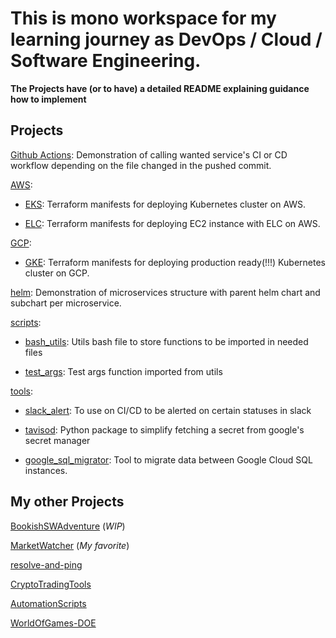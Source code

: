 # This is mono workspace for my learning journey as DevOps / Cloud / Software Engineering.

**The Projects have (or to have) a detailed README explaining guidance how to implement**

## Projects

[Github Actions](./.github/workflows/): Demonstration of calling wanted service's CI or CD workflow depending on the file changed in the pushed commit.

[AWS](./aws/):

-   [EKS](./aws/eks/): Terraform manifests for deploying Kubernetes cluster on AWS.

-   [ELC](./aws/rds/): Terraform manifests for deploying EC2 instance with ELC on AWS.

[GCP](./gcp/):

-   [GKE](./gcp/gke/): Terraform manifests for deploying production ready(!!!) Kubernetes cluster on GCP.

[helm](./helm/): Demonstration of microservices structure with parent helm chart and subchart per microservice.

[scripts](./scripts/):

-   [bash_utils](./scripts/bash_utils.sh): Utils bash file to store functions to be imported in needed files

-   [test_args](./scripts/test_args.sh): Test args function imported from utils

[tools](./tools/):

-   [slack_alert](./tools/slack_alert/): To use on CI/CD to be alerted on certain statuses in slack

-   [tavisod](./tools/tavisod/): Python package to simplify fetching a secret from google's secret manager

-   [google_sql_migrator](./tools/google_sql_migrator/): Tool to migrate data between Google Cloud SQL instances.

## My other Projects

[BookishSWAdventure](https://github.com/justmike1/bookish-sw-adventure) (_WIP_)

[MarketWatcher](https://github.com/justmike1/MarketWatcher) (_My favorite_)

[resolve-and-ping](https://github.com/justmike1/resolve-and-ping)

[CryptoTradingTools](https://github.com/justmike1/CryptoTradingTools)

[AutomationScripts](https://github.com/justmike1/AutomationScripts)

[WorldOfGames-DOE](https://github.com/justmike1/WorldOfGames-DOE)

